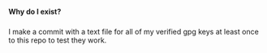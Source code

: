 **Why do I exist?**
###
I make a commit with a text file for all of my verified gpg keys at least once to this repo to test they work.
